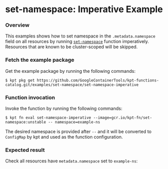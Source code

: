 # set-namespace: Imperative Example

### Overview

This examples shows how to set namespace in the `.metadata.namespace` field on
all resources by running [`set-namespace`] function imperatively. Resources that
are known to be cluster-scoped will be skipped.

### Fetch the example package

Get the example package by running the following commands:

```shell
$ kpt pkg get https://github.com/GoogleContainerTools/kpt-functions-catalog.git/examples/set-namespace/set-namespace-imperative
```

### Function invocation

Invoke the function by running the following commands:

```shell
$ kpt fn eval set-namespace-imperative --image=gcr.io/kpt-fn/set-namespace:unstable -- namespace=example-ns
```

The desired namespace is provided after `--` and it will be converted to
`ConfigMap` by kpt and used as the function configuration.

### Expected result

Check all resources have `metadata.namespace` set to `example-ns`:

[`set-namespace`]: https://catalog.kpt.dev/set-namespace/v0.1/
